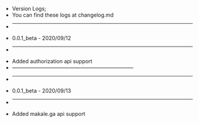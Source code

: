 * Version Logs;
* You can find these logs at changelog.md
* -----------------------
* 0.0.1_beta - 2020/09/12
* -----------------------
* Added authorization api support
* ———————————————————————
* -----------------------
* 0.0.1_beta - 2020/09/13
* -----------------------
* Added makale.ga api support